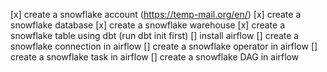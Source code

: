 [x] create a snowflake account (https://temp-mail.org/en/)
[x] create a snowflake database
[x] create a snowflake warehouse
[x] create a snowflake table using dbt (run dbt init first)
[] install airflow
[] create a snowflake connection in airflow
[] create a snowflake operator in airflow
[] create a snowflake task in airflow
[] create a snowflake DAG in airflow
